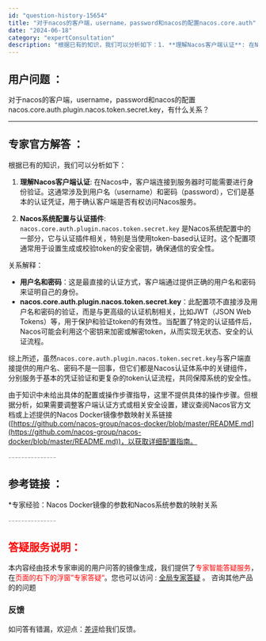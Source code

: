 ```yaml
---
id: "question-history-15654"
title: "对于nacos的客户端，username，password和nacos的配置nacos.core.auth"
date: "2024-06-18"
category: "expertConsultation"
description: "根据已有的知识，我们可以分析如下：1. **理解Nacos客户端认证**: 在Nacos中，客户端连接到服务器时可能需要进行身份验证。这通常涉及到用户名（username）和密码（password），它们是基本的认证凭证，用于确认客户端是否有权访问Nacos服务。2. **Nacos系统配置与认证插"
---
```


## 用户问题 ： 
 对于nacos的客户端，username，password和nacos的配置nacos.core.auth.plugin.nacos.token.secret.key，有什么关系？  

---------------
## 专家官方解答 ：

根据已有的知识，我们可以分析如下：

1. **理解Nacos客户端认证**: 在Nacos中，客户端连接到服务器时可能需要进行身份验证。这通常涉及到用户名（username）和密码（password），它们是基本的认证凭证，用于确认客户端是否有权访问Nacos服务。

2. **Nacos系统配置与认证插件**: `nacos.core.auth.plugin.nacos.token.secret.key` 是Nacos系统配置中的一部分，它与认证插件相关，特别是当使用token-based认证时。这个配置项通常用于设置生成或校验token的安全密钥，确保通信的安全性。

关系解释：
- **用户名和密码**：这是最直接的认证方式，客户端通过提供正确的用户名和密码来证明自己的身份。
- **nacos.core.auth.plugin.nacos.token.secret.key**：此配置项不直接涉及用户名和密码的验证，而是与更高级的认证机制相关，比如JWT（JSON Web Tokens）等，用于保护和验证token的有效性。当配置了特定的认证插件后，Nacos可能会利用这个密钥来加密或解密token，从而实现无状态、安全的认证流程。

综上所述，虽然`nacos.core.auth.plugin.nacos.token.secret.key`与客户端直接提供的用户名、密码不是一回事，但它们都是Nacos认证体系中的关键组件，分别服务于基本的凭证验证和更复杂的token认证流程，共同保障系统的安全性。

由于知识中未给出具体的配置或操作步骤指导，这里不提供具体的操作步骤。但根据分析，如果需要调整客户端认证方式或相关安全设置，建议查阅Nacos官方文档或上述提供的Nacos Docker镜像参数映射关系链接([https://github.com/nacos-group/nacos-docker/blob/master/README.md](https://github.com/nacos-group/nacos-docker/blob/master/README.md))，以获取详细配置指南。


<font color="#949494">---------------</font> 


## 参考链接 ：

*专家经验：Nacos Docker镜像的参数和Nacos系统参数的映射关系 


 <font color="#949494">---------------</font> 
 


## <font color="#FF0000">答疑服务说明：</font> 

本内容经由技术专家审阅的用户问答的镜像生成，我们提供了<font color="#FF0000">专家智能答疑服务</font>，在<font color="#FF0000">页面的右下的浮窗”专家答疑“</font>。您也可以访问 : [全局专家答疑](https://answer.opensource.alibaba.com/docs/intro) 。 咨询其他产品的的问题

### 反馈
如问答有错漏，欢迎点：[差评](https://ai.nacos.io/user/feedbackByEnhancerGradePOJOID?enhancerGradePOJOId=15706)给我们反馈。
